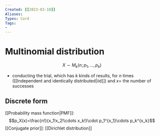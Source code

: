 ```yaml
---
Created: [[2023-03-10]]
Aliases: 
Types: Card
Tags: 
- 
---
```

# Multinomial distribution
$$X\sim M_k (n; p_1, \dots, p_k)$$
- conducting the trial, which has $k$ kinds of results, for $n$ times ([[Independent and identically distributed|iid]]) and $x=$ the number of successes
## Discrete form
[[Probability mass function|PMF]]: 
$$p_X(x)=\frac{n!}{x_1!x_2!\cdots x_k!}\cdot p_1^{x_1}\cdots p_k^{x_k}$$
[[Conjugate prior]]: 
[[Dirichlet distribution]]
